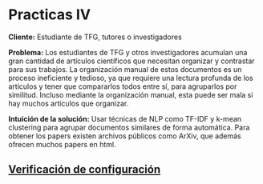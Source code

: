 # Practicas IV

**Cliente:** Estudiante de TFG, tutores o investigadores

**Problema:** Los estudiantes de TFG y otros investigadores acumulan una gran cantidad de artículos científicos que necesitan organizar y contrastar para sus trabajos. La organización manual de estos documentos es un proceso ineficiente y tedioso, ya que requiere una lectura profunda de los artículos y tener que compararlos todos entre sí, para agruparlos por similitud. Incluso mediante la organización manual, esta puede ser mala si hay muchos articulos que organizar.

**Intuición de la solución:** Usar técnicas de NLP como TF-IDF y k-mean clustering para agrupar documentos similares de forma automática. Para obtener los papers existen archivos públicos como ArXiv, que además ofrecen muchos papers en html.

## [Verificación de configuración](doc_adicional/doc_adicional.md)